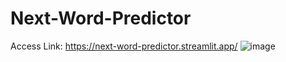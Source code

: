 # Next-Word-Predictor
Access Link: https://next-word-predictor.streamlit.app/
![image](https://github.com/Manish-k723/Next-Word-Predictor/assets/109733755/c3f5aa55-5fb0-46ae-b098-b95166bf1f4c)
